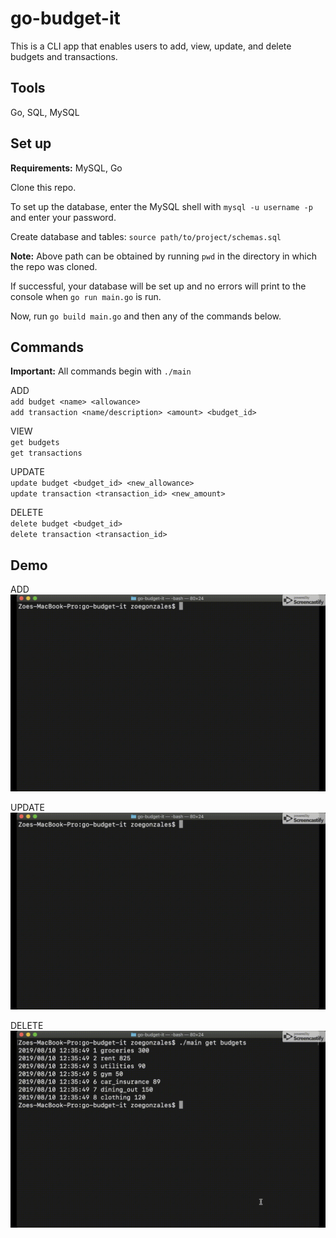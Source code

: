 # go-budget-it
This is a CLI app that enables users to add, view, update, and delete budgets and transactions.

## Tools
Go, SQL, MySQL

## Set up
**Requirements:** MySQL, Go

Clone this repo.

To set up the database, enter the MySQL shell with `mysql -u username -p` and enter your password.

Create database and tables: `source path/to/project/schemas.sql`

**Note:** Above path can be obtained by running `pwd` in the directory in which the repo was cloned.

If successful, your database will be set up and no errors will print to the console when `go run main.go` is run.

Now, run `go build main.go` and then any of the commands below.

## Commands

**Important:** All commands begin with `./main`

ADD <br>
`add budget <name> <allowance>` <br>
`add transaction <name/description> <amount> <budget_id>`

VIEW <br>
`get budgets` <br>
`get transactions`

UPDATE <br>
`update budget <budget_id> <new_allowance>` <br>
`update transaction <transaction_id> <new_amount>`

DELETE <br>
`delete budget <budget_id>` <br>
`delete transaction <transaction_id>`

## Demo

ADD
![adding budgets and transactions](./gifs/add.gif)

UPDATE
![updating budgets and transactions](./gifs/update.gif)

DELETE
![deleting budgets and transactions](./gifs/delete.gif)